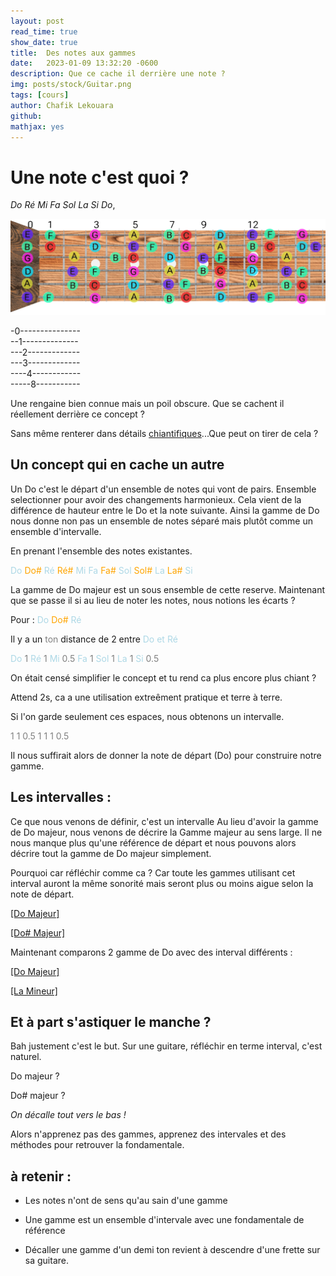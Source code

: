 ```yaml
---
layout: post
read_time: true
show_date: true
title:  Des notes aux gammes
date:   2023-01-09 13:32:20 -0600
description: Que ce cache il derrière une note ?
img: posts/stock/Guitar.png 
tags: [cours]
author: Chafik Lekouara
github:  
mathjax: yes
---
```

# Une note c'est quoi ?

_Do Ré Mi Fa Sol La Si Do_,

<img src="../assets/img/posts/stock/MancheDoMajeur.png" alt="isolated" width="600"/>


  <body>
    <p class="Tabs">
-0--------------- <br>
--1--------------<br>
---2-------------<br>
---3-------------<br>
----4------------<br>
-----8-----------<br>
      </p>
  </body>



Une rengaine bien connue mais un poil obscure.
Que se cachent il réellement derrière ce concept ?

Sans même renterer dans détails [chiantifiques](../NoteEtMath.html)...Que peut on tirer de cela ?


## Un concept qui en cache un autre
Un Do c'est le départ d'un ensemble de notes qui vont de pairs.
Ensemble selectionner pour avoir des changements harmonieux.
Cela vient de la différence de hauteur entre le Do et la note suivante.
Ainsi la gamme de Do nous donne non pas un ensemble de notes séparé mais plutôt comme un ensemble d'intervalle.

En prenant l'ensemble des notes existantes.

<span style="color:lightblue">Do<span> 
<span style="color:orange">Do#<span>
<span style="color:lightblue">Ré<span>
<span style="color:orange">Ré#<span>
<span style="color:lightblue">Mi<span>
<span style="color:lightblue">Fa<span>
<span style="color:orange">Fa#<span>
<span style="color:lightblue">Sol<span>
<span style="color:orange">Sol#<span>
<span style="color:lightblue">La<span>
<span style="color:orange">La#<span>
<span style="color:lightblue">Si<span>

La gamme de Do majeur est un sous ensemble de cette reserve.
Maintenant que se passe il si au lieu de noter les notes, nous notions les écarts ?

Pour :
<span style="color:lightblue">Do<span> 
<span style="color:orange">Do#<span>
<span style="color:lightblue">Ré<span> 

Il y a un <span style="color:grey">ton</span>  distance de 2 entre 
<span style="color:lightblue">Do<span> 
et 
<span style="color:lightblue">Ré<span>

<span style="color:lightblue">Do<span> 
<span style="color:grey">1<span> 
<span style="color:lightblue">Ré<span>
<span style="color:grey">1<span> 
<span style="color:lightblue">Mi<span>
<span style="color:grey">0.5<span> 
<span style="color:lightblue">Fa<span>
<span style="color:grey">1<span> 
<span style="color:lightblue">Sol<span>
<span style="color:grey">1<span> 
<span style="color:lightblue">La<span>
<span style="color:grey">1<span> 
<span style="color:lightblue">Si<span>
<span style="color:grey">0.5<span> 

  <body>
  <p>
<span class="Wolfy">On était censé simplifier le concept et tu rend ca plus encore plus chiant ?</span>
  </p>
  </body>


Attend 2s, ca a une utilisation extreêment pratique et terre à terre.

Si l'on garde seulement ces espaces, nous obtenons un intervalle.

<span style="color:grey">1<span> 
<span style="color:grey">1<span> 
<span style="color:grey">0.5<span> 
<span style="color:grey">1<span> 
<span style="color:grey">1<span> 
<span style="color:grey">1<span> 
<span style="color:grey">0.5</span> 

Il nous suffirait alors de donner la note de départ (Do) pour construire notre gamme.

## Les intervalles :

Ce que nous venons de définir, c'est un intervalle
Au lieu d'avoir la gamme de Do majeur, nous venons de décrire la Gamme majeur au sens large.
Il ne nous manque plus qu'une référence de départ et nous pouvons alors décrire tout la gamme de Do majeur simplement.

Pourquoi car réfléchir comme ca ?
Car toute les gammes utilisant cet interval auront la même sonorité mais seront plus ou moins aigue selon la note de départ.


[<span class="SpecialInfo">[Do Majeur]</span>](../assets/audio/CmajorKey.mp3)

[<span class="SpecialInfo">[Do# Majeur]</span>](../assets/audio/CdmajorKey.mp3)

Maintenant comparons 2 gamme de Do avec des interval différents :

[<span class="SpecialInfo">[Do Majeur]</span>](../assets/audio/CmajorKey.mp3)

[<span class="SpecialInfo">[La Mineur]</span>](../assets/audio/AminorKey.mp3)

## Et à part s'astiquer le manche  ?

Bah justement c'est le but.
Sur une guitare, réfléchir en terme interval, c'est naturel.

<span class="SpecialInfo">Do majeur ?</span>

<span class="SpecialInfo">Do# majeur ? </span>

_On décalle tout vers le bas !_

Alors n'apprenez pas des gammes, apprenez des intervales et des méthodes pour retrouver la fondamentale.

## à retenir :

- Les notes n'ont de sens qu'au sain d'une gamme

- Une gamme est un ensemble d'intervale avec une fondamentale de référence

- Décaller une gamme d'un demi ton revient à descendre d'une frette sur sa guitare.



